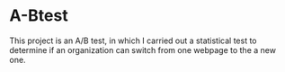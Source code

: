 # A-Btest
This project is an A/B test, in which I carried out a statistical test to determine if an organization can switch from one webpage to the a new one.
